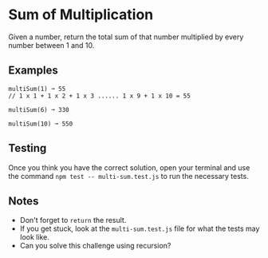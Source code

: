 # Sum of Multiplication

Given a number, return the total sum of that number multiplied by every number between 1 and 10.

## Examples
```
multiSum(1) ➞ 55
// 1 x 1 + 1 x 2 + 1 x 3 ...... 1 x 9 + 1 x 10 = 55

multiSum(6) ➞ 330

multiSum(10) ➞ 550
```

## Testing
Once you think you have the correct solution, open your terminal and use the command `npm test -- multi-sum.test.js` to run the necessary tests.

## Notes
- Don't forget to `return` the result.
- If you get stuck, look at the `multi-sum.test.js` file for what the tests may look like.
- Can you solve this challenge using recursion?